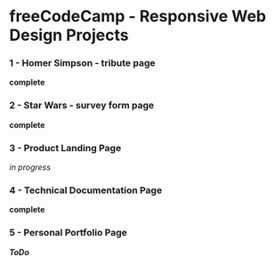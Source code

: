 # freeCodeCamp - Responsive Web Design Projects

### 1 - Homer Simpson - tribute page

**complete**

### 2 - Star Wars - survey form page

**complete**

### 3 - Product Landing Page

*in progress*

### 4 - Technical Documentation Page

**complete**

### 5 - Personal Portfolio Page

***ToDo***
